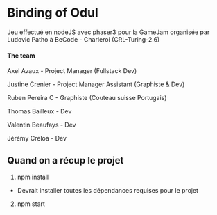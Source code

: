 # Binding of Odul
Jeu effectué en nodeJS avec phaser3 pour la GameJam organisée par Ludovic Patho à BeCode - Charleroi (CRL-Turing-2.6)
#### The team
Axel Avaux - Project Manager (Fullstack Dev)

Justine Crenier - Project Manager Assistant (Graphiste & Dev)

Ruben Pereira C - Graphiste (Couteau suisse Portugais)

Thomas Bailleux - Dev

Valentin Beaufays - Dev

Jérémy Creloa - Dev

## Quand on a récup le projet
1. npm install 
 - Devrait installer toutes les dépendances requises pour le projet
2. npm start